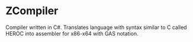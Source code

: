 # ZCompiler
Compiler written in C#. Translates language with syntax similar to C called HEROC into assembler for x86-x64 with GAS notation.
